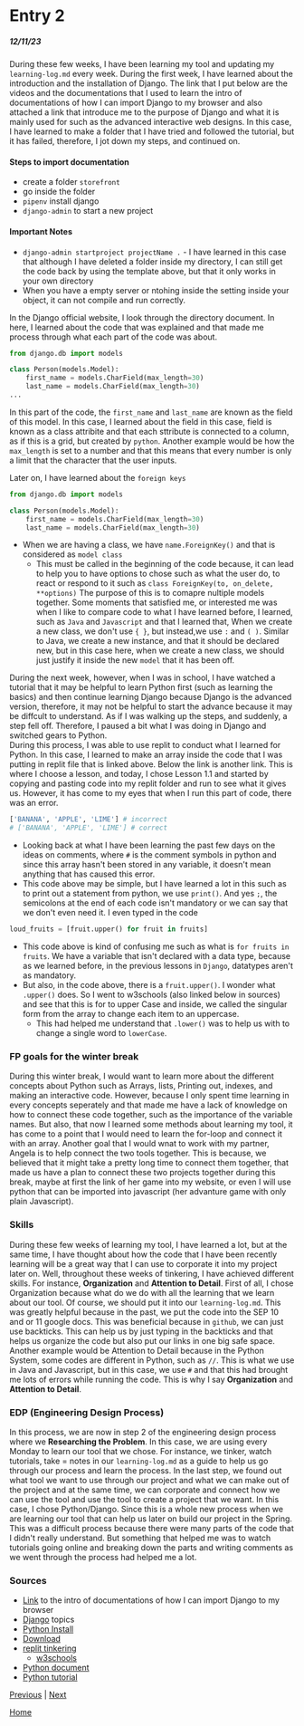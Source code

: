 # Entry 2
##### 12/11/23

During these few weeks, I have been learning my tool and updating my `learning-log.md` every week. During the first week, I have learned about the introduction and the installation of Django. The link that I put below are the videos and the documentations that I used to learn the intro of documentations of how I can import Django to my browser and also attached a link that introduce me to the purpose of Django and what it is mainly used for such as the advanced interactive web designs. In this case, I have learned to make a folder that I have tried and followed the tutorial, but it has failed, therefore, I jot down my steps, and continued on. 
#### Steps to import documentation
 * create a folder `storefront`
 * go inside the folder
 * `pipenv` install django
 * `django-admin` to start a new project

#### Important Notes
 * `django-admin startproject projectName .` - I have learned in this case that although I have deleted a folder inside my directory, I can still get the code back by using the template above, but that it only works in your own directory
 * When you have a empty server or ntohing inside the setting inside your object, it can not compile and run correctly.

In the Django official website, I look through the directory document.
In here, I learned about the code that was explained and that made me process through what each part of the code was about. 
```python
from django.db import models

class Person(models.Model):
    first_name = models.CharField(max_length=30)
    last_name = models.CharField(max_length=30)
...
```
In this part of the code, the `first_name` and `last_name` are known as the field of this model. In this case, I learned about the field in this case, field is known as a class attribite and that each sttribute is connected to a column, as if this is a grid, but created by `python`.
Another example would be how the `max_length` is set to a number and that this means that every number is only a limit that the character that the user inputs.
<br>

Later on, I have learned about the `foreign keys`
```python
from django.db import models

class Person(models.Model):
    first_name = models.CharField(max_length=30)
    last_name = models.CharField(max_length=30)
```
 * When we are having a class, we have `name.ForeignKey()` and that is considered as `model class`
   * This must be called in the beginning of the code because, it can lead to help you to have options to chose such as what the user do, to react or respond to it such as `class ForeignKey(to, on_delete, **options)` The purpose of this is to comapre nultiple models together. 
Some moments that satisfied me, or interested me was when I like to compare code to what I have learned before, I learned, such as `Java` and `Javascript` and that I learned that, When we create a new class, we don't use `{ }`, but instead,we use `:` and `( )`. Similar to Java, we create a new instance, and that it should be declared new, but in this case here, when we create a new class, we should just justify it inside the new `model` that it has been off.

During the next week, however, when I was in school, I have watched a tutorial that it may be helpful to learn Python first (such as learning the basics) and then continue learning Django because Django is the advanced version, therefore, it may not be helpful to start the advance because it may be diffcult to understand. As if I was walking up the steps, and suddenly, a step fell off. 
Therefore, I paused a bit what I was doing in Django and switched gears to Python.<br>
During this process, I was able to use replit to conduct what I learned for Python. In this case, I learned to make an array inside the code that I was putting in replit file that is linked above. Below the link is another link. This is where I choose a lesson, and today, I chose Lesson 1.1 and started by copying and pasting code into my replit folder and run to see what it gives us. However, it has come to my eyes that when I run this part of code, there was an error.
```python
['BANANA', 'APPLE', 'LIME'] # incorrect
# ['BANANA', 'APPLE', 'LIME'] # correct
```
 * Looking back at what I have been learning the past few days on the ideas on comments, where `#` is the comment symbols in python and since this array hasn't been stored in any variable, it doesn't mean anything that has caused this error.
 * This code above may be simple, but I have learned a lot in this such as to print out a statement from python, we use `print()`. And yes `;`, the semicolons at the end of each code isn't mandatory or we can say that we don't even need it.
I even typed in the code
```python
loud_fruits = [fruit.upper() for fruit in fruits]
```
 * This code above is kind of confusing me such as what is `for fruits in fruits`. We have a variable that isn't declared with a data type, because as we learned before, in the previous lessons in `Django`, datatypes aren't as mandatory.
 * But also, in the code above, there is a `fruit.upper()`. I wonder what `.upper()` does. So I went to w3schools (also linked below in sources) and see that this is for to upper Case and inside, we called the singular form from the array to change each item to an uppercase.
   * This had helped me understand that `.lower()` was to help us with to change a single word to `lowerCase`.

### FP goals for the winter break 
During this winter break, I would want to learn more about the different concepts about Python such as Arrays, lists, Printing out, indexes, and making an interactive code. However, because I only spent time learning in every concepts seperately and that made me have a lack of knowledge on how to connect these code together, such as the importance of the variable names. But also, that now I learned some methods about learning my tool, it has come to a point that I would need to learn the for-loop and connect it with an array. Another goal that I would wnat to work with my partner, Angela is to help connect the two tools together. This is because, we believed that it might take a pretty long time to connect them together, that made us have a plan to connect these two projects together during this break, maybe at first the link of her game into my website, or even I will use python that can be imported into javascript (her advanture game with only plain Javascript). 

### Skills
During these few weeks of learning my tool, I have learned a lot, but at the same time, I have thought about how the code that I have been recently learning will be a great way that I can use to corporate it into my project later on. Well, throughout these weeks of tinkering, I have achieved different skills. For instance, **Organization** and **Attention to Detail**. First of all, I chose Organization because what do we do with all the learning that we learn about our tool. Of course, we should put it into our `learning-log.md`. This was greatly helpful because in the past, we put the code into the SEP 10 and or 11 google docs. This was beneficial because in `github`, we can just use backticks. This can help us by just typing in the backticks and that helps us organize the code but also put our links in one big safe space. Another example would be Attention to Detail because in the Python System, some codes are different in Python, such as `//`. This is what we use in Java and Javascript, but in this case, we use `#` and that this had brought me lots of errors while running the code. This is why I say **Organization** and **Attention to Detail**.


### EDP (Engineering Design Process)
In this process, we are now in step 2 of the engineering design process where we **Researching the Problem**. In this case, we are using every Monday to learn our tool that we chose. For instance, we tinker, watch tutorials, take = notes in our `learning-log.md` as a guide to help us go through our process and learn the process. In the last step, we found out what tool we want to use through our project and what we can make out of the project and at the same time, we can corporate and connect how we can use the tool and use the tool to create a project that we want. In this case, I chose Python/Django. Since this is a whole new process when we are learning our tool that can help us later on build our project in the Spring. This was a difficult process because there were many parts of the code that I didn't really understand. But something that helped me was to watch tutorials going online and breaking down the parts and writing comments as we went through the process had helped me a lot.


### Sources
* [Link](https://docs.djangoproject.com/en/4.2/) to the intro of documentations of how I can import Django to my browser
* [Django](https://docs.djangoproject.com/en/4.2/topics/) topics
* [Python Install](https://www.youtube.com/watch?v=fM6Cv9Wm0vw&t=173s)
* [Download](https://www.python.org/downloads/)
* [replit tinkering](https://replit.com/@jessicay1464/GlisteningGloomyEvaluations#main.py)
  * [w3schools](https://www.w3schools.com/python/trypython.asp?filename=demo_ref_string_upper)
* [Python document](https://docs.python.org/3/tutorial/index.html)
* [Python tutorial](https://www.youtube.com/watch?v=hEgO047GxaQ&list=PLsyeobzWxl7poL9JTVyndKe62ieoN-MZ3&index=2)


[Previous](entry01.md) | [Next](entry03.md)


[Home](../README.md)


